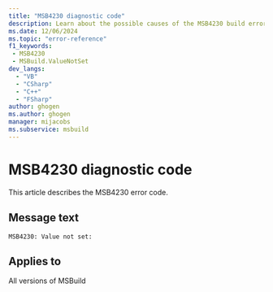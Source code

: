```yaml
---
title: "MSB4230 diagnostic code"
description: Learn about the possible causes of the MSB4230 build error, and get troubleshooting tips.
ms.date: 12/06/2024
ms.topic: "error-reference"
f1_keywords:
 - MSB4230
 - MSBuild.ValueNotSet
dev_langs:
  - "VB"
  - "CSharp"
  - "C++"
  - "FSharp"
author: ghogen
ms.author: ghogen
manager: mijacobs
ms.subservice: msbuild
---
```


# MSB4230 diagnostic code

<!-- :::ErrorDefinitionDescription::: -->
<!-- :::editable-content name="introDescription"::: -->
This article describes the MSB4230 error code.
<!-- :::editable-content-end::: -->

## Message text

`MSB4230: Value not set:`

<!-- :::editable-content name="postOutputDescription"::: -->
<!--
{StrBegin="MSB4230: "}
-->
<!-- :::editable-content-end::: -->
<!-- :::ErrorDefinitionDescription-end::: -->

## Applies to

All versions of MSBuild
